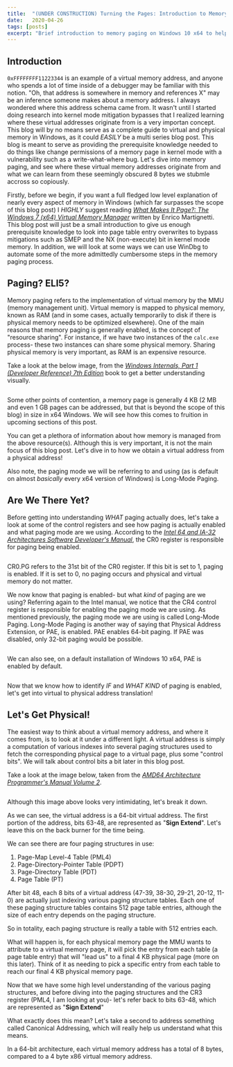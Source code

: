```yaml
---
title:  "(UNDER CONSTRUCTION) Turning the Pages: Introduction to Memory Paging on Windows 10 x64"
date:   2020-04-26
tags: [posts]
excerpt: "Brief introduction to memory paging on Windows 10 x64 to help leverage bypassing SMEP via page table entries."
---
```

Introduction
---

`0xFFFFFFFF11223344` is an example of a virtual memory address, and anyone who spends a lot of time inside of a debugger may be familiar with this notion. "Oh, that address is somewhere in memory and references X" may be an inference someone makes about a memory address. I always wondered where this address schema came from. It wasn't until I started doing research into kernel mode mitigation bypasses that I realized learning where these virtual addresses originate from is a very importan concept. This blog will by no means serve as a complete guide to virtual and physical memory in Windows, as it could _EASILY_ be a multi series blog post. This blog is meant to serve as providing the prerequisite knowledge needed to do things like change permissions of a memory page in kernel mode with a vulnerability such as a write-what-where bug. Let's dive into memory paging, and see where these virtual memory addresses originate from and what we can learn from these seemingly obscured 8 bytes we stubmle accross so copiously.

Firstly, before we begin, if you want a full fledged low level explanation of nearly every aspect of memory in Windows (which far surpasses the scope of this blog post) I _HIGHLY_ suggest reading [_What Makes It Page?: The Windows 7 (x64) Virtual Memory Manager_](https://www.amazon.com/What-Makes-Page-Windows-Virtual/dp/1479114294) written by Enrico Martignetti. This blog post will just be a small introduction to give us enough prerequisite knowledge to look into page table entry overwrites to bypass mitigations such as SMEP and the NX (non-execute) bit in kernel mode memory. In addition, we will look at some ways we can use WinDbg to automate some of the more admittedly cumbersome steps in the memory paging process.

Paging? ELI5?
---

Memory paging refers to the implementation of virtual memory by the MMU (memory management unit). Virtual memory is mapped to physical memory, known as RAM (and in some cases, actually temporarily to disk if there is physical memory needs to be optimized elsewhere). One of the main reasons that memory paging is generally enabled, is the concept of "resource sharing". For instance, if we have two instances of the `calc.exe` process- these two instances can share some physical memory. Sharing physical memory is very important, as RAM is an expensive resource.

Take a look at the below image, from the [_Windows Internals, Part 1 (Developer Reference) 7th Edition_](https://www.amazon.com/Windows-Internals-Part-architecture-management/dp/0735684189) book to get a better understanding visually.

<img src="{{ site.url }}{{ site.baseurl }}/images/PAGE_1.png" alt="">

Some other points of contention, a memory page is generally 4 KB (2 MB and even 1 GB pages can be addressed, but that is beyond the scope of this blog) in size in x64 Windows. We will see how this comes to fruition in upcoming sections of this post.

You can get a plethora of information about how memory is managed from the above resource(s). Although this is very important, it is not the main focus of this blog post. Let's dive in to how we obtain a virtual address from a physical address!

Also note, the paging mode we will be referring to and using (as is default on almost _basically_ every x64 version of Windows) is Long-Mode Paging.

Are We There Yet?
---

Before getting into understanding _WHAT_ paging actually does, let's take a look at some of the control registers and see how paging is actually enabled and what paging mode are we using. According to the [_Intel 64 and IA-32 Architectures Software Developer's Manual_](https://software.intel.com/sites/default/files/managed/39/c5/325462-sdm-vol-1-2abcd-3abcd.pdf), the CR0 register is responsible for paging being enabled.

<img src="{{ site.url }}{{ site.baseurl }}/images/PAGE_1a.png" alt="">

CR0.PG refers to the 31st bit of the CR0 register. If this bit is set to 1, paging is enabled. If it is set to 0, no paging occurs and physical and virtual memory do not matter.

We now know that paging is enabled- but what _kind_ of paging are we using? Referring again to the Intel manual, we notice that the CR4 control register is responsible for enabling the paging mode we are using. As mentioned previously, the paging mode we are using is called Long-Mode Paging. Long-Mode Paging is another way of saying that Physical Address Extension, or PAE, is enabled. PAE enables 64-bit paging. If PAE was disabled, only 32-bit paging would be possible.

<img src="{{ site.url }}{{ site.baseurl }}/images/PAGE_1b.png" alt="">

We can also see, on a default installation of Windows 10 x64, PAE is enabled by default.

<img src="{{ site.url }}{{ site.baseurl }}/images/PAGE_1cc.png" alt="">

Now that we know how to identify _IF_ and _WHAT KIND_ of paging is enabled, let's get into virtual to physical address translation!

Let's Get Physical!
---

The easiest way to think about a virtual memory address, and where it comes from, is to look at it under a different light. A virtual address is simply a computation of various indexes into several paging structures used to fetch the corresponding physical page to a virtual page, plus some "control bits". We will talk about control bits a bit later in this blog post.

Take a look at the image below, taken from the [_AMD64 Architecture Programmer's Manual Volume 2_](https://www.amd.com/system/files/TechDocs/24593.pdf).

<img src="{{ site.url }}{{ site.baseurl }}/images/PAGE_2.png" alt="">

Although this image above looks very intimidating, let's break it down.

As we can see, the virtual address is a 64-bit virtual address. The first portion of the address, bits 63-48, are represented as "__Sign Extend__". Let's leave this on the back burner for the time being.

We can see there are four paging structures in use:

1. Page-Map Level-4 Table (PML4)
2. Page-Directory-Pointer Table (PDPT)
3. Page-Directory Table (PDT)
4. Page Table (PT)

After bit 48, each 8 bits of a virtual address (47-39, 38-30, 29-21, 20-12, 11-0) are actually just indexing various paging structure tables. Each one of these paging structure tables contains 512 page table entries, although the size of each entry depends on the paging structure.

So in totality, each paging structure is really a table with 512 entries each.

What will happen is, for each physical memory page the MMU wants to attribute to a virtual memory page, it will pick the entry from each table (a page table entry) that will "lead us" to a final 4 KB physical page (more on this later). Think of it as needing to pick a specific entry from each table to reach our final 4 KB physical memory page.

Now that we have some high level understanding of the various paging structures, and before diving into the paging structures and the CR3 register (PML4, I am looking at you)- let's refer back to bits 63-48, which are represented as "__Sign Extend__"

What exactly does this mean? Let's take a second to address something called Canonical Addressing, which will really help us understand what this means.

In a 64-bit architecture, each virtual memory address has a total of 8 bytes, compared to a 4 byte x86 virtual memory address.

